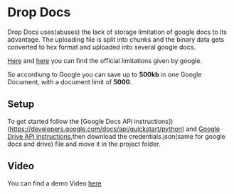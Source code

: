 # Drop Docs

Drop Docs uses(abuses) the lack of storage limitation of google docs to its advantage.
The uploading file is split into chunks and the binary data gets converted to hex format and uploaded into several google docs.

[Here](https://support.google.com/drive/answer/37603?hl=en "Here") and [here](https://computer.howstuffworks.com/internet/basics/google-docs2.htm) you can find the official limitations given by google.

So accordiung to Google you can save up to **500kb** in one Google Document, with a document limit of **5000**.

## Setup

To get started follow the [Google Docs API instructions])(https://developers.google.com/docs/api/quickstart/python) and [Google Drive API instructions](https://developers.google.com/drive/api/v3/quickstart/python),then download the credentials.json(same for google docs and drive) file and move it in the project folder.

## Video

You can find a demo Video [here](https://youtu.be/IaiLcpHEdZ4)
